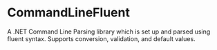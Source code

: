 # CommandLineFluent
A .NET Command Line Parsing library which is set up and parsed using fluent syntax. Supports conversion, validation, and default values.
